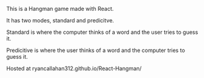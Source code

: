 This is a Hangman game made with React.

It has two modes, standard and predicitve.

Standard is where the computer thinks of a word and the user tries to guess it.

Predicitive is where the user thinks of a word and the computer tries to guess it.

Hosted at ryancallahan312.github.io/React-Hangman/
